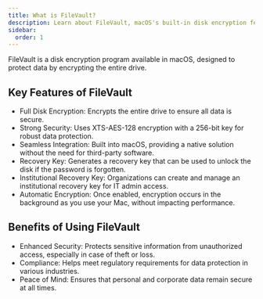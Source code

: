 ```yaml
---
title: What is FileVault?
description: Learn about FileVault, macOS's built-in disk encryption feature. Discover its key features, benefits, and how it enhances data security on your Mac.
sidebar:
  order: 1
---
```


FileVault is a disk encryption program available in macOS, designed to protect data by encrypting the entire drive.

## Key Features of FileVault

- Full Disk Encryption: Encrypts the entire drive to ensure all data is secure.
- Strong Security: Uses XTS-AES-128 encryption with a 256-bit key for robust data protection.
- Seamless Integration: Built into macOS, providing a native solution without the need for third-party software.
- Recovery Key: Generates a recovery key that can be used to unlock the disk if the password is forgotten.
- Institutional Recovery Key: Organizations can create and manage an institutional recovery key for IT admin access.
- Automatic Encryption: Once enabled, encryption occurs in the background as you use your Mac, without impacting performance.

## Benefits of Using FileVault

- Enhanced Security: Protects sensitive information from unauthorized access, especially in case of theft or loss.
- Compliance: Helps meet regulatory requirements for data protection in various industries.
- Peace of Mind: Ensures that personal and corporate data remain secure at all times.